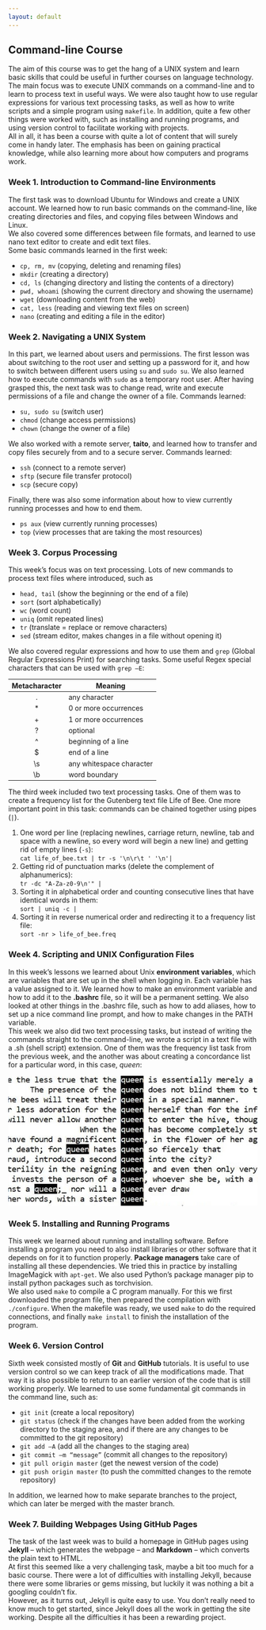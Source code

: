 ```yaml
---
layout: default
---
```


## Command-line Course
The aim of this course was to get the hang of a UNIX system and learn basic skills that could be useful in further courses on language technology. The main focus was to execute UNIX commands on a command-line and to learn to process text in useful ways. We were also taught how to use regular expressions for various text processing tasks, as well as how to write scripts and a simple program using `makefile`.
In addition, quite a few other things were worked with, such as installing and running programs, and using version control to facilitate working with projects.  
All in all, it has been a course with quite a lot of content that will surely come in handy later. The emphasis has been on gaining practical knowledge, while also learning more about how computers and programs work. 

### Week 1. Introduction to Command-line Environments
The first task was to download Ubuntu for Windows and create a UNIX account. We learned how to run basic commands on the command-line, like creating directories and files, and copying files between Windows and Linux.  
We also covered some differences between file formats, and learned to use nano text editor to create and edit text files.  
Some basic commands learned in the first week:
* `cp, rm, mv` (copying, deleting and renaming files)
* `mkdir` (creating a directory)
* `cd, ls` (changing directory and listing the contents of a directory)
* `pwd, whoami` (showing the current directory and showing the username)
* `wget` (downloading content from the web)
* `cat, less` (reading and viewing text files on screen)
* `nano` (creating and editing a file in the editor)

### Week 2. Navigating a UNIX System
In this part, we learned about users and permissions. The first lesson was about switching to the root user and setting up a password for it, and how to switch between different users using `su` and `sudo su`.  We also learned how to execute commands with `sudo` as a temporary root user.  After having grasped this, the next task was to change read, write and execute permissions of a file and change the owner of a file. Commands learned:
* `su, sudo su` (switch user)
* `chmod` (change access permissions)
* `chown` (change the owner of a file)

We also worked with a remote server, **taito**, and learned how to transfer and copy files securely from and to a secure server.
Commands learned:
* `ssh` (connect to a remote server)
* `sftp` (secure file transfer protocol)
* `scp` (secure copy)

Finally, there was also some information about how to view currently running processes and how to end them.  
* `ps aux` (view currently running processes)
* `top` (view processes that are taking the most resources)

### Week 3. Corpus Processing
This week’s focus was on text processing. Lots of new commands to process text files where introduced, such as 
* `head, tail` (show the beginning or the end of a file)
* `sort` (sort alphabetically)
* `wc` (word count)
* `uniq` (omit repeated lines)
* `tr` (translate = replace or remove characters)
* `sed` (stream editor, makes changes in a file without opening it)  

We also covered regular expressions and how to use them and `grep` (Global Regular Expressions Print) for searching tasks. 
Some useful Regex special characters that can be used with `grep –E`:  

| Metacharacter | Meaning                  |  
| :------------:| -------------------------|   
| .             | any character            |  
| *             | 0 or more occurrences    |  
| +             | 1 or more occurrences    |  
| ?             | optional                 |  
| ^             | beginning of a line      |  
| $             | end of a line            |  
| \s            | any whitespace character |  
| \b            | word boundary            |  


The third week included two text processing tasks. One of them was to create a frequency list for the Gutenberg text file Life of Bee.
One more important point in this task: commands can be chained together using pipes (`|`).
1. One word per line (replacing newlines, carriage return, newline, tab and space with a newline, so every word will begin a new line) and getting rid of empty lines (`-s`):  
  `cat life_of_bee.txt | tr -s '\n\r\t ' '\n'| `
2. Getting rid of punctuation marks (delete the complement of alphanumerics):  
   `tr -dc "A-Za-z0-9\n'" | `
3. Sorting it in alphabetical order and counting consecutive lines that have identical words in them:  
   `sort | uniq -c | `
4. Sorting it in reverse numerical order and redirecting it to a frequency list file:  
  `sort -nr > life_of_bee.freq`

### Week 4. Scripting and UNIX Configuration Files
In this week’s lessons we learned about Unix **environment variables**, which are variables that are set up in the shell when logging in. Each variable has a value assigned to it. We learned how to make an environment variable and how to add it to the **.bashrc** file, so it will be a permanent setting. We also looked at other things in the .bashrc file, such as how to add aliases, how to set up a nice command line prompt, and how to make changes in the PATH variable.  
This week we also did two text processing tasks, but instead of writing the commands straight to the command-line, we wrote a script in a text file with a .sh (shell script) extension. One of them was the frequency list task from the previous week, and the another was about creating a concordance list for a particular word, in this case, _queen_:  

![Corcordance for word queen](https://raw.githubusercontent.com/aarniolaura/aarniolaura.github.io/cmdline-course/assets/img/concordance.jpg) 


### Week 5. Installing and Running Programs
This week we learned about running and installing software.
Before installing a program you need to also install libraries or other software that it depends on for it to function properly. **Package managers** take care of installing all these dependencies. We tried this in practice by installing ImageMagick with `apt-get`. We also used Python’s package manager pip to install python packages such as torchvision.  
We also used `make` to compile a C program manually. For this we first downloaded the program file, then prepared the compilation with `./configure`. When the makefile was ready, we used `make` to do the required connections, and finally `make install` to finish the installation of the program.

### Week 6. Version Control
Sixth week consisted mostly of **Git** and **GitHub** tutorials. It is useful to use version control so we can keep track of all the modifications made. That way it is also possible to return to an earlier version of the code that is still working properly. 
We learned to use some fundamental git commands in the command line, such as:
* `git init` (create a local repository)
* `git status` (check if the changes have been added from the working directory to the staging area, and if there are any changes to be committed to the git repository)
* `git add –A` (add all the changes to the staging area)
* `git commit –m “message”` (commit all changes to the repository)
* `git pull origin master` (get the newest version of the code)
* `git push origin master` (to push the committed changes to the remote repository) 

In addition, we learned how to make separate branches to the project, which can later be merged with the master branch.

### Week 7. Building Webpages Using GitHub Pages
The task of the last week was to build a homepage in GitHub pages using **Jekyll** – which generates the webpage – and **Markdown** – which converts the plain text to HTML.  
At first this seemed like a very challenging task, maybe a bit too much for a basic course. There were a lot of difficulties with installing Jekyll, because there were some libraries or gems missing, but luckily it was nothing a bit a googling couldn’t fix.  
However, as it turns out, Jekyll is quite easy to use. You don’t really need to know much to get started, since Jekyll does all the work in getting the site working. Despite all the difficulties it has been a rewarding project.
